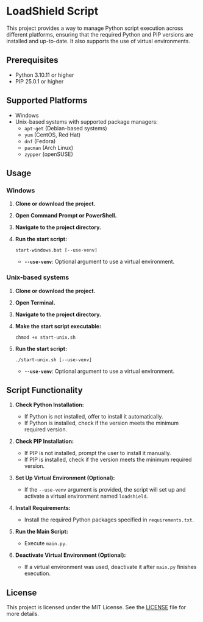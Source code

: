 # LoadShield Script

This project provides a way to manage Python script execution across different platforms, ensuring that the required Python and PIP versions are installed and up-to-date. It also supports the use of virtual environments.

## Prerequisites

- Python 3.10.11 or higher
- PIP 25.0.1 or higher

## Supported Platforms

- Windows
- Unix-based systems with supported package managers:
  - `apt-get` (Debian-based systems)
  - `yum` (CentOS, Red Hat)
  - `dnf` (Fedora)
  - `pacman` (Arch Linux)
  - `zypper` (openSUSE)

## Usage

### Windows

1. **Clone or download the project.**
2. **Open Command Prompt or PowerShell.**
3. **Navigate to the project directory.**
4. **Run the start script:**

   `
   start-windows.bat [--use-venv]
   `

   - **`--use-venv`**: Optional argument to use a virtual environment.

### Unix-based systems

1. **Clone or download the project.**
2. **Open Terminal.**
3. **Navigate to the project directory.**
4. **Make the start script executable:**

   `
   chmod +x start-unix.sh
   `

5. **Run the start script:**

   `
   ./start-unix.sh [--use-venv]
   `

   - **`--use-venv`**: Optional argument to use a virtual environment.

## Script Functionality

1. **Check Python Installation:**
   - If Python is not installed, offer to install it automatically.
   - If Python is installed, check if the version meets the minimum required version.

2. **Check PIP Installation:**
   - If PIP is not installed, prompt the user to install it manually.
   - If PIP is installed, check if the version meets the minimum required version.

3. **Set Up Virtual Environment (Optional):**
   - If the `--use-venv` argument is provided, the script will set up and activate a virtual environment named `loadshield`.

4. **Install Requirements:**
   - Install the required Python packages specified in `requirements.txt`.

5. **Run the Main Script:**
   - Execute `main.py`.

6. **Deactivate Virtual Environment (Optional):**
   - If a virtual environment was used, deactivate it after `main.py` finishes execution.

## License

This project is licensed under the MIT License. See the [LICENSE](LICENSE) file for more details.

